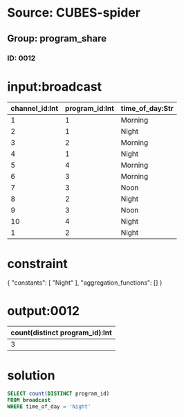 # Source: CUBES-spider
## Group: program_share
### ID: 0012

# input:broadcast

| channel_id:Int | program_id:Int | time_of_day:Str |
|---|---|---|
| 1 | 1 | Morning |
| 2 | 1 | Night |
| 3 | 2 | Morning |
| 4 | 1 | Night |
| 5 | 4 | Morning |
| 6 | 3 | Morning |
| 7 | 3 | Noon |
| 8 | 2 | Night |
| 9 | 3 | Noon |
| 10 | 4 | Night |
| 1 | 2 | Night |

# constraint

{
  "constants": [
    "Night"
  ],
  "aggregation_functions": []
}

# output:0012

| count(distinct program_id):Int |
|---|
| 3 |

# solution

```sql
SELECT count(DISTINCT program_id)
FROM broadcast
WHERE time_of_day = 'Night'
```
